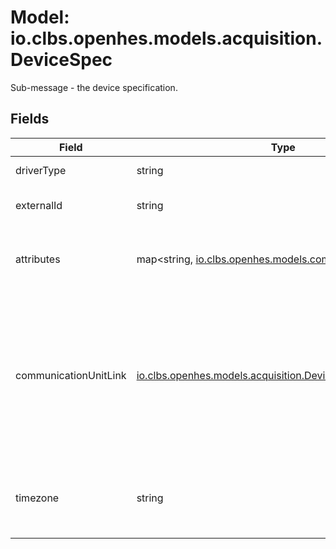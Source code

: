 # Model: io.clbs.openhes.models.acquisition.DeviceSpec

Sub-message - the device specification.

## Fields

| Field | Type | Description |
| --- | --- | --- |
| driverType | string | The driver type identifier. |
| externalId | string | The external identifier of the device. |
| attributes | map<string, [io.clbs.openhes.models.common.FieldValue](model-io-clbs-openhes-models-common-fieldvalue.md)> | The template of the action attributes. It is represented as a list of attribute definitions. |
| communicationUnitLink | [io.clbs.openhes.models.acquisition.DeviceCommunicationUnit](model-io-clbs-openhes-models-acquisition-devicecommunicationunit.md) | The list of communication unit identifiers (and additional info) that set CUs usable to communicate with the device. It's an ordered set where the first element is the primary communication unit with the highest priority. |
| timezone | string | The timezone related to the device, e.g. "America/New_York", "Europe/Prague", "CET", "GMT", "Etc/GMT+2". |

